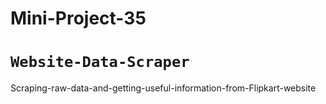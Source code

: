 # Mini-Project-35
# `Website-Data-Scraper`
Scraping-raw-data-and-getting-useful-information-from-Flipkart-website
